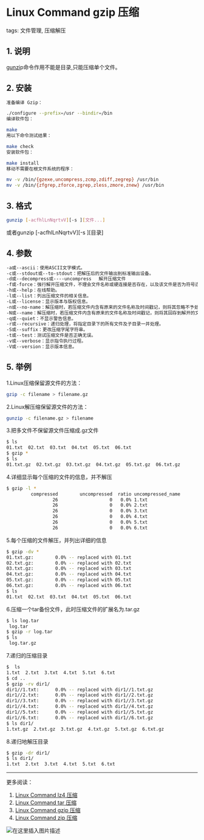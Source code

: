 #  Linux Command gzip 压缩
tags: 文件管理, 压缩解压

## 1. 说明
[gunzi](https://www.gnu.org/software/gzip/)p命令作用不能是目录,只能压缩单个文件。

## 2. 安装

```bash
准备编译 Gzip：

./configure --prefix=/usr --bindir=/bin
编译软件包：

make
用以下命令测试结果：

make check
安装软件包：

make install
移动不需要在根文件系统的程序：

mv -v /bin/{gzexe,uncompress,zcmp,zdiff,zegrep} /usr/bin
mv -v /bin/{zfgrep,zforce,zgrep,zless,zmore,znew} /usr/bin
```


## 3. 格式

```bash
gunzip [-acfhlLnNqrtvV][-s ][文件...]
```

或者gunzip [-acfhlLnNqrtvV][-s ][目录]

## 4. 参数

```bash
-a或--ascii：使用ASCII文字模式。
-c或--stdout或--to-stdout：把解压后的文件输出到标准输出设备。
-d或--decompress或----uncompress 　解开压缩文件
-f或-force：强行解开压缩文件，不理会文件名称或硬连接是否存在，以及该文件是否为符号连接。
-h或--help：在线帮助。
-l或--list：列出压缩文件的相关信息。
-L或--license：显示版本与版权信息。
-n或--no-name：解压缩时，若压缩文件内含有原来的文件名称及时间戳记，则将其忽略不予处理。
-N或--name：解压缩时，若压缩文件内含有原来的文件名称及时间戳记，则将其回存到解开的文件上。
-q或--quiet：不显示警告信息。
-r或--recursive：递归处理，将指定目录下的所有文件及子目录一并处理。
-S或--suffix：更改压缩字尾字符串。
-t或--test：测试压缩文件是否正确无误。
-v或--verbose：显示指令执行过程。
-V或--version：显示版本信息。
```
## 5. 举例
1.Linux压缩保留源文件的方法：

```bash
gzip -c filename > filename.gz
```

2.Linux解压缩保留源文件的方法：

```bash
gunzip -c filename.gz > filename
```
3.把多文件不保留源文件压缩成.gz文件

```bash
$ ls
01.txt  02.txt  03.txt  04.txt  05.txt  06.txt  
$ gzip *
$ ls
01.txt.gz  02.txt.gz  03.txt.gz  04.txt.gz  05.txt.gz  06.txt.gz 
```
4.详细显示每个压缩的文件的信息，并不解压

```bash
$ gzip -l *
         compressed        uncompressed  ratio uncompressed_name
                 26                   0   0.0% 1.txt
                 26                   0   0.0% 2.txt
                 26                   0   0.0% 3.txt
                 26                   0   0.0% 4.txt
                 26                   0   0.0% 5.txt
                 26                   0   0.0% 6.txt
```

5.每个压缩的文件解压，并列出详细的信息

```bash
$ gzip -dv *
01.txt.gz:        0.0% -- replaced with 01.txt
02.txt.gz:        0.0% -- replaced with 02.txt
03.txt.gz:        0.0% -- replaced with 03.txt
04.txt.gz:        0.0% -- replaced with 04.txt
05.txt.gz:        0.0% -- replaced with 05.txt
06.txt.gz:        0.0% -- replaced with 06.txt
$ ls
01.txt  02.txt  03.txt  04.txt  05.txt  06.txt  
```
6.压缩一个tar备份文件，此时压缩文件的扩展名为.tar.gz

```bash
$ ls log.tar
 log.tar
$ gzip -r log.tar
$ ls
 log.tar.gz
```
7.递归的压缩目录

```bash
$  ls
1.txt  2.txt  3.txt  4.txt  5.txt  6.txt
$ cd ..
$ gzip -rv dir1/
dir1//1.txt:	  0.0% -- replaced with dir1//1.txt.gz
dir1//2.txt:	  0.0% -- replaced with dir1//2.txt.gz
dir1//3.txt:	  0.0% -- replaced with dir1//3.txt.gz
dir1//4.txt:	  0.0% -- replaced with dir1//4.txt.gz
dir1//5.txt:	  0.0% -- replaced with dir1//5.txt.gz
dir1//6.txt:	  0.0% -- replaced with dir1//6.txt.gz
$ ls dir1/
1.txt.gz  2.txt.gz  3.txt.gz  4.txt.gz  5.txt.gz  6.txt.gz
```
8.递归地解压目录

```bash
$ gzip -dr dir1/
$ ls dir1/
1.txt  2.txt  3.txt  4.txt  5.txt  6.txt
```

---

更多阅读：
 1. [Linux Command lz4 压缩](https://blog.csdn.net/xixihahalelehehe/article/details/125201619)
 2. [Linux Command tar 压缩](https://ghostwritten.blog.csdn.net/article/details/106056841)
 3. [Linux Command gzip 压缩](https://blog.csdn.net/xixihahalelehehe/article/details/104724596)
 4. [Linux Command zip 压缩](https://blog.csdn.net/xixihahalelehehe/article/details/125203106)

![在这里插入图片描述](https://img-blog.csdnimg.cn/343e1a4bc36e47acb6a92c6db49aec62.gif#pic_center)


